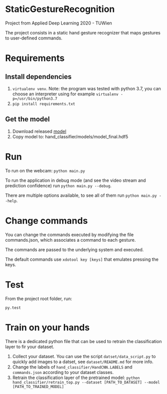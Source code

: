 # StaticGestureRecognition
Project from Applied Deep Learning 2020 - TUWien

The project consists in a static hand gesture recognizer that maps gestures to user-defined commands.

# Requirements

## Install dependencies
1. `virtualenv venv`. Note: the program was tested with python 3.7, you can choose an interpreter using for example `virtualenv -p=/usr/bin/python3.7`
2. `pip install requirements.txt`

## Get the model
1. Download released [model](https://github.com/lucamoroz/StaticGestureRecognition/releases/download/0.9/model_final.hdf5)
2. Copy model to: hand_classifier/models/model_final.hdf5

# Run
To run on the webcam:
`python main.py`

To run the application in debug mode (and see the video stream and prediction confidence) run `python main.py --debug`.

There are multiple options available, to see all of them run `python main.py --help`. 

# Change commands
You can change the commands executed by modifying the file commands.json, which associates a command to each gesture.

The commands are passed to the underlying system and executed.

The default commands use `xdotool key [keys]` that emulates pressing the keys.

# Test
From the project root folder, run:

`py.test`

# Train on your hands
There is a dedicated python file that can be used to retrain the classification layer to fir your dataset.

1. Collect your dataset. You can use the script `datset/data_script.py` to quickly add images to a datset, see `dataset/README.md` for more info.
2. Change the labels of `hand_classifier/HandCNN.LABELS` and `commands.json` according to your dataset classes.
3. Retrain the classification layer of the pretrained model: `python hand_classifier/retrain_top.py --dataset [PATH_TO_DATASET] --model [PATH_TO_TRAINED_MODEL]` 
